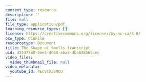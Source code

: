 ```yaml
---
content_type: resource
description: ''
file: null
file_type: application/pdf
learning_resource_types: []
license: https://creativecommons.org/licenses/by-nc-sa/4.0/
ocw_type: OCWFile
resourcetype: Document
title: The Shape of Smells transcript
uid: d2537788-8ee5-4038-aba8-4ba838565cec
video_files:
  video_thumbnail_file: null
video_metadata:
  youtube_id: 4EcVts56MCU
---
```

